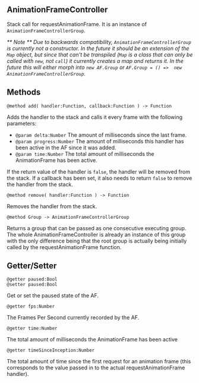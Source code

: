 AnimationFrameController
------------------------
Stack call for requestAnimationFrame. It is an instance of `AnimationFrameControllerGroup`.

_** Note ** Due to backwards compatibility, `AnimationFrameControllerGroup` is currently not a constructor. In the future it should be an extension of the `Map` object, but since that can't be transpiled (`Map` is a class that can only be called with `new`, not `call`) it currently creates a map and returns it. In the future this will either morph into `new AF.Group` or `AF.Group = () =>  new AnimationFrameControllerGroup`._

Methods
-------

	@method add( handler:Function, callback:Function ) -> Function

Adds the handler to the stack and calls it every frame with the following parameters:

- `@param delta:Number` The amount of milliseconds since the last frame.
- `@param progress:Number` The amount of milliseconds this handler has been active in the AF since it was added.
- `@param time:Number` The total amount of milliseconds the AnimationFrame has been active. 

If the return value of the handler is `false`, the handler will be removed from the stack. If a callback has been set, it also needs to return `false` to remove the handler from the stack.

	@method remove( handler:Function ) -> Function

Removes the handler from the stack.

	@method Group -> AnimationFrameControllerGroup

Returns a group that can be passed as one consecutive executing group. The whole AnimationFrameController is already an instance of this group with the only difference being that the root group is actually being initially called by the requestAnimationFrame function.

Getter/Setter
-------------

	@getter paused:Bool
	@setter paused:Bool

Get or set the paused state of the AF.

	@getter fps:Number

The Frames Per Second currently recorded by the AF.

	@getter time:Number

The total amount of milliseconds the AnimationFrame has been active
	
	@getter timeSinceInception:Number

The total amount of time since the first request for an animation frame (this corresponds to the value passed in to the actual requestAnimationFrame handler).